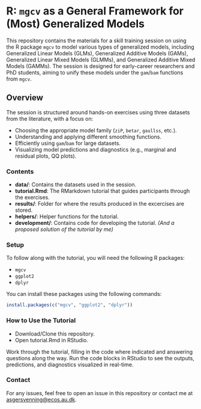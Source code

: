 # R: `mgcv` as a General Framework for (Most) Generalized Models

This repository contains the materials for a skill training session on using the R package `mgcv` to model various types of generalized models, including Generalized Linear Models (GLMs), Generalized Additive Models (GAMs), Generalized Linear Mixed Models (GLMMs), and Generalized Additive Mixed Models (GAMMs). The session is designed for early-career researchers and PhD students, aiming to unify these models under the `gam`/`bam` functions from `mgcv`.

## Overview

The session is structured around hands-on exercises using three datasets from the literature, with a focus on:

- Choosing the appropriate model family (`ziP`, `betar`, `gaullss`, etc.).
- Understanding and applying different smoothing functions.
- Efficiently using `gam`/`bam` for large datasets.
- Visualizing model predictions and diagnostics (e.g., marginal and residual plots, QQ plots).

### Contents

- **data/**: Contains the datasets used in the session.
- **tutorial.Rmd**: The RMarkdown tutorial that guides participants through the exercises.
- **results/**: Folder for where the results produced in the excercises are stored.
- **helpers/**: Helper functions for the tutorial.
- **development/**: Contains code for developing the tutorial. *(And a proposed solution of the tutorial by me)*

### Setup

To follow along with the tutorial, you will need the following R packages:

- `mgcv`
- `ggplot2`
- `dplyr`

You can install these packages using the following commands:

```r
install.packages(c("mgcv", "ggplot2", "dplyr"))
```

### How to Use the Tutorial
* Download/Clone this repository.
* Open tutorial.Rmd in RStudio.

Work through the tutorial, filling in the code where indicated and answering questions along the way.
Run the code blocks in RStudio to see the outputs, predictions, and diagnostics visualized in real-time.

### Contact
For any issues, feel free to open an issue in this repository or contact me at asgersvenning@ecos.au.dk.
